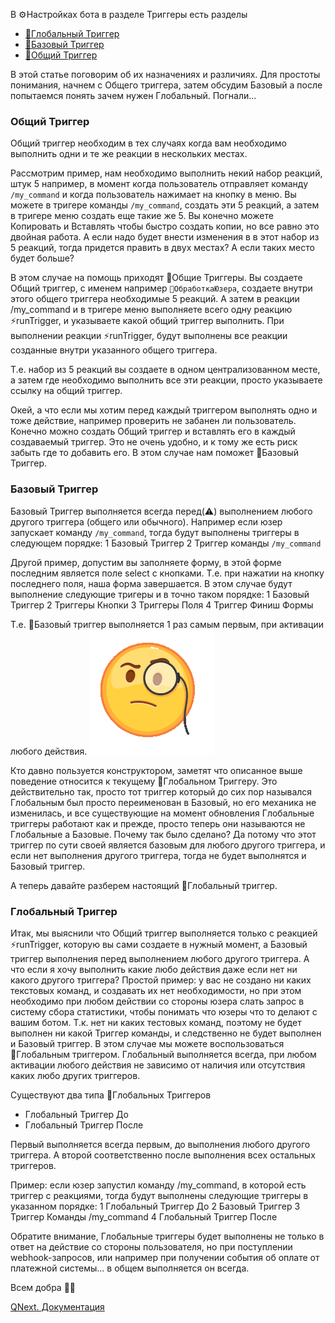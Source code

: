 
В ⚙️Настройках бота в разделе Триггеры есть разделы
* [🤖Глобальный Триггер](#глобальный-триггер)
* [🔗Базовый Триггер ](#базовый-триггер)
* [🔗Общий Триггер](#общий-триггер)

В этой статье поговорим об их назначениях и различиях.  Для простоты понимания, начнем с Общего триггера, затем обсудим Базовый а после попытаемся понять зачем нужен Глобальный. Погнали...
### Общий Триггер

Общий триггер необходим в тех случаях когда вам необходимо выполнить одни и те же реакции в нескольких местах.

Рассмотрим пример, нам необходимо выполнить некий набор реакций, штук 5 например, в момент когда пользователь отправляет команду `/my_command` и когда пользователь нажимает на кнопку в меню. Вы можете в тригере команды `/my_command`, создать эти 5 реакций, а затем в тригере меню создать еще такие же 5. Вы конечно можете Копировать и Вставлять чтобы быстро создать копии, но все равно это двойная работа. А если надо будет внести изменения в в этот набор из 5 реакций, тогда придется править в двух местах? А если таких место будет больше?

В этом случае на помощь приходят 🔗Общие Триггеры. Вы создаете Общий триггер, с именем например `🔗ОбработкаЮзера`, создаете внутри этого общего триггера необходимые 5 реакций. А затем в реакции /my_command и в тригере меню выполняете всего одну реакцию ⚡️runTrigger, и указываете какой общий триггер выполнить. При выполнении реакции ⚡️runTrigger, будут выполнены все реакции созданные внутри указанного общего триггера. 

Т.е. набор из 5 реакций вы создаете в одном централизованном месте, а затем где необходимо выполнить все эти реакции, просто указываете ссылку на общий триггер.

Окей, а что если мы хотим перед каждый триггером выполнять одно и тоже действие, например проверить не забанен ли пользователь. Конечно можно создать Общий триггер и вставлять его в каждый создаваемый триггер. Это не очень удобно, и к тому же есть риск забыть где то добавить его. В этом случае нам поможет 🔗Базовый Триггер.
### Базовый Триггер

Базовый Триггер выполняется всегда перед(⚠️) выполнением любого другого триггера (общего или обычного). Например если юзер запускает команду `/my_command`, тогда будут выполнены триггеры в следующем порядке:
1 Базовый Триггер
2 Триггер команды `/my_command`

Другой пример, допустим вы заполняете форму, в этой форме последним является поле select с кнопками. Т.е. при нажатии на кнопку последнего поля, наша форма завершается. В этом случае будут выполнение следующие тригеры и в точно таком порядке:
1 Базовый Триггер
2 Триггеры Кнопки
3 Триггеры Поля
4 Триггер Финиш Формы

Т.е. 🔗Базовый триггер выполняется 1 раз самым первым, при активации любого действия.
![Погодите ка, это же 🔗Глобальный Триггер... ? ](./1.gif)

Кто давно пользуется конструктором, заметят что описанное выше поведение относится к текущему 🔗Глобальном Триггеру. Это действительно так, просто тот триггер который до сих пор назывался Глобальным был просто переименован в Базовый, но его механика не изменилась, и все существующие на момент обновления Глобальные триггеры работают как и прежде, просто теперь они называются не Глобальные а Базовые. Почему так было сделано? Да потому что этот триггер по сути своей является базовым для любого другого триггера, и если нет выполнения другого триггера, тогда не будет выполнятся и Базовый триггер. 

А теперь давайте разберем настоящий 🔗Глобальный триггер.
### Глобальный Триггер

Итак, мы выяснили что Общий триггер выполняется только с реакцией ⚡️runTrigger, которую вы сами создаете в нужный момент, а Базовый триггер выполнения перед выполнением любого другого триггера. А что если я хочу выполнить какие любо действия даже если нет ни какого другого триггера? Простой пример: у вас не создано ни каких текстовых команд, и создавать их нет необходимости, но при этом необходимо при любом действии со стороны юзера слать запрос в систему сбора статистики, чтобы понимать что юзеры что то делают с вашим ботом. Т.к. нет ни каких тестовых команд, поэтому не будет выполнен ни какой Триггер команды, и следственно не будет выполнен и Базовый триггер. В этом случае мы можете воспользоваться 🔗Глобальным триггером. Глобальный выполняется всегда, при любом активации любого действия не зависимо от наличия или отсутствия каких любо других триггеров. 

Существуют два типа 🔗Глобальных Триггеров
* Глобальный Триггер До
* Глобальный Триггер После

Первый выполняется всегда первым, до выполнения любого другого триггера. А второй соответственно после выполнения всех остальных триггеров. 

Пример: если юзер запустил команду /my_command, в которой есть триггер с реакциями, тогда будут выполнены следующие триггеры в указанном порядке:
1 Глобальный Триггер До
2 Базовый Триггер
3 Триггер Команды /my_command
4 Глобальный Триггер После

Обратите внимание, Глобальные триггеры будет выполнены не только в ответ на действие со стороны пользователя, но при поступлении webhook-запросов, или например при получении события об оплате от платежной системы... в общем выполняется он всегда.



Всем добра 💆‍♀️



[QNext. Документация](/ph/QNext-admin-documentation-05-08)



